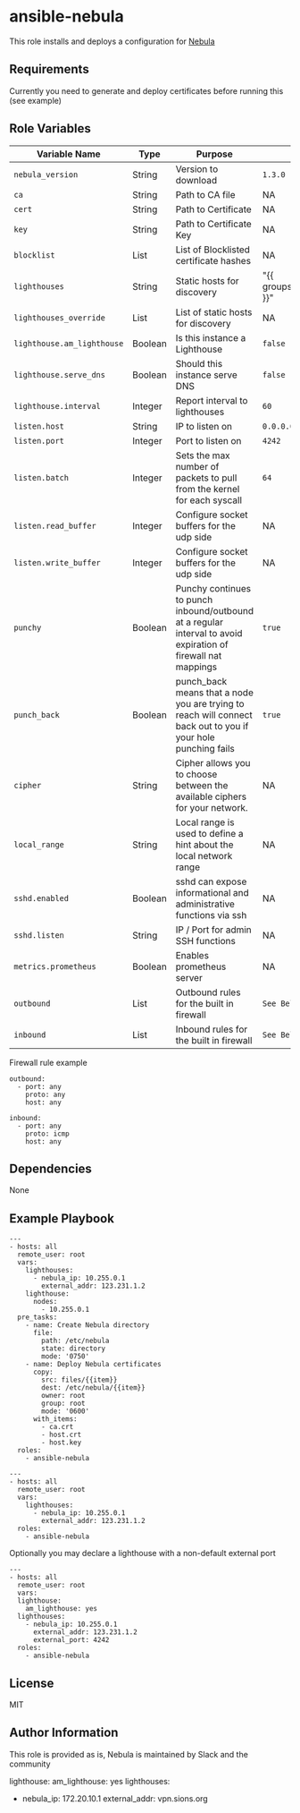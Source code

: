 ansible-nebula
=========

This role installs and deploys a configuration for [Nebula](https://github.com/slackhq/nebula)

Requirements
------------

Currently you need to generate and deploy certificates before running this (see example)

Role Variables
--------------

| Variable Name | Type | Purpose | Default | Required |
|---|---|---|---|---|
| `nebula_version` | String | Version to download | `1.3.0` | Yes |
| `ca` | String | Path to CA file | NA | Yes |
| `cert` | String | Path to Certificate | NA | Yes |
| `key` | String | Path to Certificate Key| NA | Yes |
| `blocklist` | List | List of Blocklisted certificate hashes | NA | No |
| `lighthouses` | String | Static hosts for discovery | "{{ groups['nebula_lighthouses'] }}" | No |
| `lighthouses_override` | List | List of static hosts for discovery | NA | No |
| `lighthouse.am_lighthouse` | Boolean | Is this instance a Lighthouse | `false` | Yes |
| `lighthouse.serve_dns` | Boolean | Should this instance serve DNS | `false` | Yes |
| `lighthouse.interval` | Integer | Report interval to lighthouses | `60` | No |
| `listen.host` | String | IP to listen on | `0.0.0.0` | Yes |
| `listen.port` | Integer | Port to listen on | `4242` | Yes |
| `listen.batch` | Integer | Sets the max number of packets to pull from the kernel for each syscall | `64` | Yes |
| `listen.read_buffer` | Integer | Configure socket buffers for the udp side | NA | No |
| `listen.write_buffer` | Integer | Configure socket buffers for the udp side | NA | No |
| `punchy` | Boolean | Punchy continues to punch inbound/outbound at a regular interval to avoid expiration of firewall nat mappings | `true` | Yes |
| `punch_back` | Boolean | punch_back means that a node you are trying to reach will connect back out to you if your hole punching fails | `true` | Yes |
| `cipher` | String | Cipher allows you to choose between the available ciphers for your network. | NA | No |
| `local_range` | String | Local range is used to define a hint about the local network range | NA | No |
| `sshd.enabled` | Boolean | sshd can expose informational and administrative functions via ssh | NA | No |
| `sshd.listen` | String | IP / Port for admin SSH functions | NA | No |
| `metrics.prometheus` | Boolean | Enables prometheus server | NA | No |
| `outbound` | List | Outbound rules for the built in firewall | `See Below` | Yes |
| `inbound` | List | Inbound rules for the built in firewall | `See Below` | Yes |


Firewall rule example
```
outbound:
  - port: any
    proto: any
    host: any

inbound:
  - port: any
    proto: icmp
    host: any
```


Dependencies
------------

None

Example Playbook
----------------

```
---
- hosts: all
  remote_user: root
  vars:
    lighthouses:
      - nebula_ip: 10.255.0.1
        external_addr: 123.231.1.2
    lighthouse:
      nodes:
        - 10.255.0.1
  pre_tasks:
    - name: Create Nebula directory
      file:
        path: /etc/nebula
        state: directory
        mode: '0750'
    - name: Deploy Nebula certificates
      copy:
        src: files/{{item}}
        dest: /etc/nebula/{{item}}
        owner: root
        group: root
        mode: '0600'
      with_items:
        - ca.crt
        - host.crt
        - host.key
  roles:
    - ansible-nebula
```

```
---
- hosts: all
  remote_user: root
  vars:
    lighthouses:
      - nebula_ip: 10.255.0.1
        external_addr: 123.231.1.2
  roles:
    - ansible-nebula
```

Optionally you may declare a lighthouse with a non-default external port
```
---
- hosts: all
  remote_user: root
  vars:
  lighthouse:
    am_lighthouse: yes
  lighthouses:
    - nebula_ip: 10.255.0.1
      external_addr: 123.231.1.2
      external_port: 4242
  roles:
    - ansible-nebula
```

License
-------

MIT

Author Information
------------------

This role is provided as is, Nebula is maintained by Slack and the community

lighthouse:
  am_lighthouse: yes
lighthouses:
  - nebula_ip: 172.20.10.1
    external_addr: vpn.sions.org